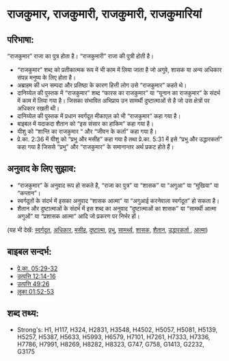 # राजकुमार, राजकुमारी, राजकुमारी, राजकुमारियां #

## परिभाषा: ##

“राजकुमार” राजा का पुत्र होता है।  “राजकुमारी” राजा की पुत्री होती है।

* “राजकुमार” शब्द को प्रतीकात्मक रूप में भी काम में लिया जाता है जो अगुवे, शासक या अन्य अधिकार संपन्न मनुष्य के लिए होता है।
* अब्राहम की धन सम्पदा और प्रतिष्ठा के कारण हित्ती लोग उसे “राजकुमार” कहते थे।
* दानिय्येल की पुस्तक में “राजकुमार” शब्द “फारस का राजकुमार” या “यूनान का राजकुमार” के संदर्भ में काम में लिया गया है। जिसका संभावित अभिप्राय उन सामर्थी दुष्टात्माओं से है जो उस क्षेत्रों पर अधिकार रखती थी।
* दानिय्येल की पुस्तक में प्रधान स्वर्गदूत मीकाएल को भी “राजकुमार” कहा गया है।
* बाइबल में यदाकदा शैतान को “इस संसार का हाकिम” कहा गया है।
* यीशु को “शान्ति का राजकुमार “ और “जीवन के कर्ता” कहा गया है।
* प्रे.का. 2:36 में यीशु को “प्रभु और मसीह” कहा गया है तथा प्रे.का. 5:31 में इसे “प्रभु और उद्धारकर्ता” कहा गया है जिससे “प्रभु” और “राजकुमार” के समानान्तर अर्थ प्रकट होते हैं।

## अनुवाद के लिए सुझाव: ##

* “राजकुमार” के अनुवाद रूप हो सकते है, “राजा का पुत्र” या “शासक” या “अगुआ” या “मुखिया” या “कप्तान”। 
* स्वर्गदूतों के संदर्भ में इसका अनुवाद “शासक आत्मा” या “अगुआई करनेवाला स्वर्गदूत” हो सकता है।
* शैतान और दुष्टात्माओं के संदर्भ में इस शब्द का अनुवाद “दुष्टात्माओं का शासक” या “सामर्थी आत्मा अगुओं” या “प्रशासक आत्मा” आदि जो प्रकरण पर निर्भर हों।

(यह भी देखें: [स्वर्गदूत](../kt/angel.md), [अधिकार](../kt/authority.md), [मसीह](../kt/christ.md), [दुष्टात्मा](../kt/demon.md), [प्रभु](../kt/lord.md), [सामर्थ्य](../kt/power.md), [शासक](../other/ruler.md), [शैतान](../kt/satan.md), [उद्धारकर्ता ](../kt/savior.md), [आत्मा](../kt/spirit.md))

## बाइबल सन्दर्भ: ##

* [प्रे.का. 05:29-32](rc://en/tn/help/act/05/29)
* [उत्पत्ति 12:14-16](rc://en/tn/help/gen/12/14)
* [उत्पत्ति 49:26](rc://en/tn/help/gen/49/26)
* [लूका 01:52-53](rc://en/tn/help/luk/01/52)

## शब्द तथ्य: ##

* Strong's: H1, H117, H324, H2831, H3548, H4502, H5057, H5081, H5139, H5257, H5387, H5633, H5993, H6579, H7101, H7261, H7333, H7336, H7786, H7991, H8269, H8282, H8323, G747, G758, G1413, G2232, G3175
